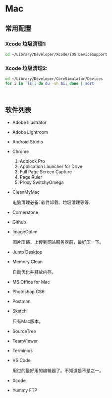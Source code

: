 # Mac


## 常用配置
### Xcode 垃圾清理1:
```bash
cd ~/Library/Developer/Xcode/iOS DeviceSupport
```
### Xcode 垃圾清理2:
```bash
cd ~/Library/Developer/CoreSimulator/Devices
for i in `ls`; do du -sh $i; done | sort
```

<br>

## 软件列表
- Adobe Illustrator
- Adobe Lightroom
- Android Studio
- Chrome
    1. Adblock Pro
    2. Application Launcher for Drive
    3. Full Page Screen Capture
    4. Page Ruler
    5. Proxy SwitchyOmega
- CleanMyMac

  电脑清理必备. 软件卸载、垃圾清理等等.

- Cornerstone
- Github
- ImageOptim

  图片压缩。上传到网站服务器前，最好压一下。

- Jump Desktop
- Memory Clean

  自动优化并释放内存。

- MS Office for Mac
- Photoshop CS6
- Postman
- Sketch

  只有Mac版本。

- SourceTree
- TeamViewer
- Terminius
- VS Code

  用过的最好用的编辑器了。不知道是不是之一。

- Xcode
- Yummy FTP
